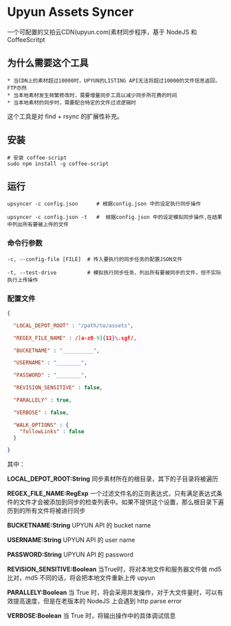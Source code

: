 Upyun Assets Syncer
===================

一个可配置的又拍云CDN(upyun.com)素材同步程序，基于 NodeJS 和 CoffeeScritpt


## 为什么需要这个工具

    * 当CDN上的素材超过10000时，UPYUN的LISTING API无法将超过10000的文件信息返回，FTP亦然
    * 当本地素材发生频繁修改时，需要增量同步工具以减少同步所花费的时间
    * 当本地素材的同步时，需要配合特定的文件过滤逻辑时

这个工具是对 find + rsync 的扩展性补充。

## 安装

    # 安装 coffee-script
    sudo npm install -g coffee-script

## 运行

    upsyncer -c config.json      # 根据config.json 中的设定执行同步操作

    upsyncer -c config.json -t   #  根据config.json 中的设定模拟同步操作,在结果中列出所有要被上传的文件

### 命令行参数

    -c, --config-file [FILE]  # 传入要执行的同步任务的配置JSON文件

    -t, --test-drive          # 模拟执行同步任务，列出所有要被同步的文件，但不实际执行上传操作

### 配置文件

```json
{

  "LOCAL_DEPOT_ROOT" : "/path/to/assets",

  "REGEX_FILE_NAME" : /[a-z0-9]{11}\.sgf/,

  "BUCKETNAME" : "__________",

  "USERNAME" : "________",

  "PASSWORD" : "________",

  "REVISION_SENSITIVE" : false,

  "PARALLELY" : true,

  "VERBOSE" : false,

  "WALK_OPTIONS" : {
    "followLinks" : false
  }

}

```

其中：


**LOCAL_DEPOT_ROOT:String** 同步素材所在的根目录，其下的子目录将被遍历

**REGEX_FILE_NAME:RegExp** 一个过滤文件名的正则表达式，只有满足表达式条件的文件才会被添加到同步的检查列表中。如果不提供这个设置，那么根目录下遍历到的所有文件将被进行同步

**BUCKETNAME:String** UPYUN API 的 bucket name

**USERNAME:String** UPYUN API 的 user name

**PASSWORD:String** UPYUN API 的 password

**REVISION_SENSITIVE:Boolean** 当True时，将对本地文件和服务器文件做 md5 比对，md5 不同的话，将会把本地文件重新上传 upyun

**PARALLELY:Boolean** 当 True 时，将会采用并发操作，对于大文件量时，可以有效提高速度，但是在老版本的 NodeJS 上会遇到 http parse error

**VERBOSE:Boolean** 当 True 时，将输出操作中的具体调试信息





